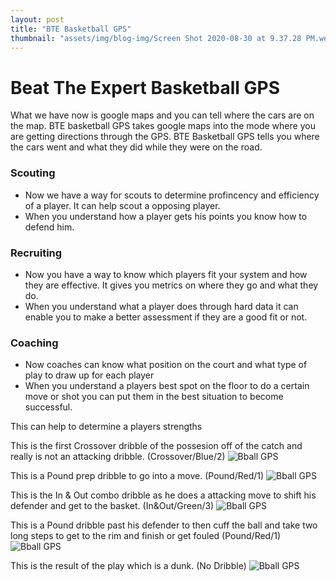 ```yaml
---
layout: post
title: "BTE Basketball GPS"
thumbnail: "assets/img/blog-img/Screen Shot 2020-08-30 at 9.37.28 PM.webp"
---
```


# Beat The Expert Basketball GPS

What we have now is google maps and you can tell where the cars are on the map.  BTE basketball GPS takes google maps into the mode where you are getting directions through the GPS.  BTE Basketball GPS tells you where the cars went and what they did while they were on the road. 

### Scouting  
- Now we have a way for scouts to determine profincency and efficiency of a player. It can help scout a opposing player.
- When you understand how a player gets his points you know how to defend him.

### Recruiting 
- Now you have a way to know which players fit your system and how they are effective.  It gives you metrics on where they go and what they do.
- When you understand what a player does through hard data it can enable you to make a better assessment if they are a good fit or not.

### Coaching 
- Now coaches can know what position on the court and what type of play to draw up for each player 
- When you understand a players best spot on the floor to do a certain move or shot you can put them in the best situation to become successful.

This can help to determine a players strengths 

This is the first Crossover dribble of the possesion off of the catch and really is not an attacking dribble. (Crossover/Blue/2)
![Bball GPS]({{site.url}}{{site.baseurl}}/assets/img/blog-img/DW%20-%20Cross.png?raw=true)

This is a Pound prep dribble to go into a move. (Pound/Red/1)
![Bball GPS]({{site.url}}{{site.baseurl}}/assets/img/blog-img/DW%20-%20Pound(1).png?raw=true)

This is the In & Out combo dribble as he does a attacking move to shift his defender and get to the basket. (In&Out/Green/3)
![Bball GPS]({{site.url}}{{site.baseurl}}/assets/img/blog-img/DW%20-%20In%20%26%20Out.png?raw=true)

This is a Pound dribble past his defender to then cuff the ball and take two long steps to get to the rim and finish or get fouled (Pound/Red/1)
![Bball GPS]({{site.url}}{{site.baseurl}}/assets/img/blog-img/DW%20-%20Pound(2).png?raw=true)

This is the result of the play which is a dunk. (No Dribble)
![Bball GPS]({{site.url}}{{site.baseurl}}/assets/img/blog-img/DW%20-%20Dunk.png?raw=true)
